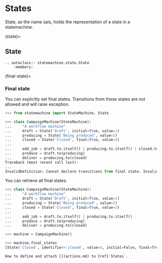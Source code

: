 
# States

State, as the name sais, holds the representation of a state in a statemachine.


(state)=
## State

```{eval-rst}
.. autoclass:: statemachine.state.State
    :members:
```


(final-state)=
### Final state


You can explicitly set final states.
Transitions from these states are not allowed and will raise exception.

```py
>>> from statemachine import StateMachine, State

>>> class CampaignMachine(StateMachine):
...     "A workflow machine"
...     draft = State('Draft', initial=True, value=1)
...     producing = State('Being produced', value=2)
...     closed = State('Closed', final=True, value=3)
...
...     add_job = draft.to.itself() | producing.to.itself() | closed.to(producing)
...     produce = draft.to(producing)
...     deliver = producing.to(closed)
Traceback (most recent call last):
...
InvalidDefinition: Cannot declare transitions from final state. Invalid state(s): ['closed']

```

You can retrieve all final states.

```py
>>> class CampaignMachine(StateMachine):
...     "A workflow machine"
...     draft = State('Draft', initial=True, value=1)
...     producing = State('Being produced', value=2)
...     closed = State('Closed', final=True, value=3)
...
...     add_job = draft.to.itself() | producing.to.itself()
...     produce = draft.to(producing)
...     deliver = producing.to(closed)

>>> machine = CampaignMachine()

>>> machine.final_states
[State('Closed', identifier='closed', value=3, initial=False, final=True)]

```

```{seealso}
How to define and attach [](actions.md) to {ref}`States`.
```
